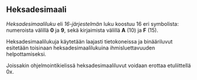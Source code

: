 ## Heksadesimaali

*Heksadesimaaliluku* eli *16-järjestelmän* luku koostuu 16 eri symbolista: numeroista välillä **0** ja **9**, sekä kirjaimista välillä **A** (10) ja **F** (15).

Heksadesimaalilukuja käytetään laajasti tietokoneissa ja binääriluvut esitetään toisinaan heksadesimaalilukuina ihmisluettavuuden helpottamiseksi.

Joissakin ohjelmointikielissä heksadesimaaliluvut voidaan erottaa etuliittellä 0x.